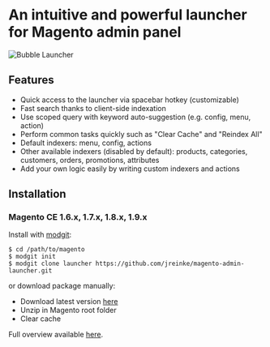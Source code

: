 # An intuitive and powerful launcher for Magento admin panel

![Bubble Launcher](http://i.imgur.com/g2buapL.png)

## Features
* Quick access to the launcher via spacebar hotkey (customizable)
* Fast search thanks to client-side indexation
* Use scoped query with keyword auto-suggestion (e.g. config, menu, action)
* Perform common tasks quickly such as "Clear Cache" and "Reindex All"
* Default indexers: menu, config, actions
* Other available indexers (disabled by default): products, categories, customers, orders, promotions, attributes
* Add your own logic easily by writing custom indexers and actions

## Installation

### Magento CE 1.6.x, 1.7.x, 1.8.x, 1.9.x

Install with [modgit](https://github.com/jreinke/modgit):

    $ cd /path/to/magento
    $ modgit init
    $ modgit clone launcher https://github.com/jreinke/magento-admin-launcher.git

or download package manually:

* Download latest version [here](https://github.com/jreinke/magento-admin-launcher/archive/master.zip)
* Unzip in Magento root folder
* Clear cache

Full overview available [here](http://www.bubblecode.net/en/2013/03/25/a-powerful-launcher-for-magento-admin-panel/).